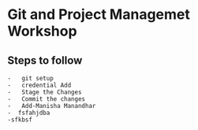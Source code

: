 # Git and Project Managemet Workshop

## Steps to follow

    -   git setup
    -   credential Add
    -   Stage the Changes
    -   Commit the changes
    -   Add-Manisha Manandhar
    -  fsfahjdba
    -sfkbsf

